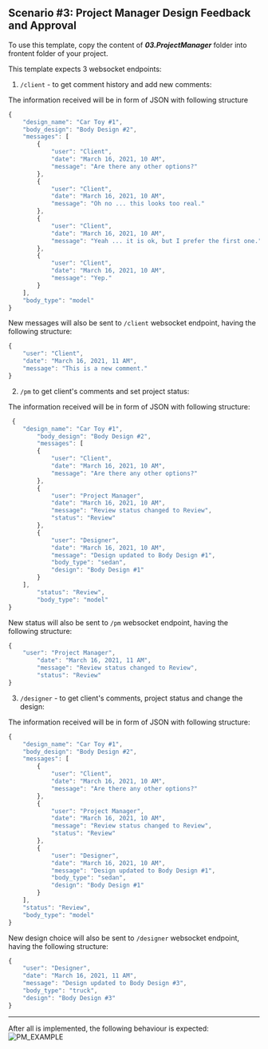 ## Scenario #3: Project Manager Design Feedback and Approval

To use this template, copy the content of **_03.ProjectManager_** folder into frontent folder of your project.

This template expects 3 websocket endpoints:

1. `/client` - to get comment history and add new comments:

The information received will be in form of JSON with following structure

```javascript
{
    "design_name": "Car Toy #1",
    "body_design": "Body Design #2",
    "messages": [
        {
            "user": "Client",
            "date": "March 16, 2021, 10 AM",
            "message": "Are there any other options?"
        },
        {
            "user": "Client",
            "date": "March 16, 2021, 10 AM",
            "message": "Oh no ... this looks too real."
        },
        {
            "user": "Client",
            "date": "March 16, 2021, 10 AM",
            "message": "Yeah ... it is ok, but I prefer the first one."
        },
        {
            "user": "Client",
            "date": "March 16, 2021, 10 AM",
            "message": "Yep."
        }
    ],
    "body_type": "model"
}
```

New messages will also be sent to `/client` websocket endpoint, having the following structure:

```javascript
{
    "user": "Client",
    "date": "March 16, 2021, 11 AM",
    "message": "This is a new comment."
}
```

2. `/pm` to get client's comments and set project status:
   
The information received will be in form of JSON with following structure:
 
```javascript
 {
    "design_name": "Car Toy #1",
        "body_design": "Body Design #2",
        "messages": [
        {
            "user": "Client",
            "date": "March 16, 2021, 10 AM",
            "message": "Are there any other options?"
        },
        {
            "user": "Project Manager",
            "date": "March 16, 2021, 10 AM",
            "message": "Review status changed to Review",
            "status": "Review"
        },
        {
            "user": "Designer",
            "date": "March 16, 2021, 10 AM",
            "message": "Design updated to Body Design #1",
            "body_type": "sedan",
            "design": "Body Design #1"
        }
    ],
        "status": "Review",
        "body_type": "model"
}
 ```

New status will also be sent to `/pm` websocket endpoint, having the following structure:

```javascript
{
    "user": "Project Manager",
        "date": "March 16, 2021, 11 AM",
        "message": "Review status changed to Review",
        "status": "Review"
}
```

3. `/designer` - to get client's comments, project status and change the design:
   
The information received will be in form of JSON with following structure:

```javascript
{
    "design_name": "Car Toy #1",
    "body_design": "Body Design #2",
    "messages": [
        {
            "user": "Client",
            "date": "March 16, 2021, 10 AM",
            "message": "Are there any other options?"
        },
        {
            "user": "Project Manager",
            "date": "March 16, 2021, 10 AM",
            "message": "Review status changed to Review",
            "status": "Review"
        },
        {
            "user": "Designer",
            "date": "March 16, 2021, 10 AM",
            "message": "Design updated to Body Design #1",
            "body_type": "sedan",
            "design": "Body Design #1"
        }
    ],
    "status": "Review",
    "body_type": "model"
}
```

New design choice will also be sent to `/designer` websocket endpoint, having the following structure:
 
```javascript
{
    "user": "Designer",
    "date": "March 16, 2021, 11 AM",
    "message": "Design updated to Body Design #3",
    "body_type": "truck",
    "design": "Body Design #3"
}
```

-----

After all is implemented, the following behaviour is expected:
![PM_EXAMPLE](https://user-images.githubusercontent.com/969404/111329844-d0dde300-8645-11eb-9d7b-96c0b23d9c5e.gif)
